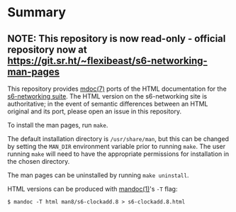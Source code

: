 # Summary
## NOTE: This repository is now read-only - official repository now at https://git.sr.ht/~flexibeast/s6-networking-man-pages

This repository provides [mdoc(7)](https://man.openbsd.org/mdoc.7)
ports of the HTML documentation for the [s6-networking
suite](http://skarnet.org/software/s6-networking/). The HTML version
on the s6-networking site is authoritative; in the event of semantic
differences between an HTML original and its port, please open an
issue in this repository.

To install the man pages, run `make`.

The default installation directory is `/usr/share/man`, but this can
be changed by setting the `MAN_DIR` environment variable prior to
running `make`.  The user running `make` will need to have the
appropriate permissions for installation in the chosen directory.

The man pages can be uninstalled by running `make uninstall`.

HTML versions can be produced with
[mandoc(1)](https://man.openbsd.org/mandoc.1)'s `-T` flag:

```
$ mandoc -T html man8/s6-clockadd.8 > s6-clockadd.8.html
```
